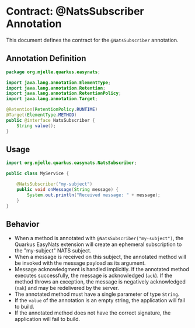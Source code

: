 # Contract: @NatsSubscriber Annotation

This document defines the contract for the `@NatsSubscriber` annotation.

## Annotation Definition

```java
package org.mjelle.quarkus.easynats;

import java.lang.annotation.ElementType;
import java.lang.annotation.Retention;
import java.lang.annotation.RetentionPolicy;
import java.lang.annotation.Target;

@Retention(RetentionPolicy.RUNTIME)
@Target(ElementType.METHOD)
public @interface NatsSubscriber {
    String value();
}
```

## Usage

```java
import org.mjelle.quarkus.easynats.NatsSubscriber;

public class MyService {

    @NatsSubscriber("my-subject")
    public void onMessage(String message) {
        System.out.println("Received message: " + message);
    }
}
```

## Behavior

-   When a method is annotated with `@NatsSubscriber("my-subject")`, the Quarkus EasyNats extension will create an ephemeral subscription to the "my-subject" NATS subject.
-   When a message is received on this subject, the annotated method will be invoked with the message payload as its argument.
-   Message acknowledgment is handled implicitly. If the annotated method executes successfully, the message is acknowledged (`ack`). If the method throws an exception, the message is negatively acknowledged (`nak`) and may be redelivered by the server.
-   The annotated method must have a single parameter of type `String`.
-   If the `value` of the annotation is an empty string, the application will fail to build.
-   If the annotated method does not have the correct signature, the application will fail to build.
